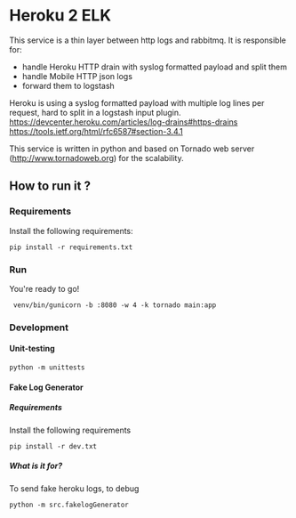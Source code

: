# Heroku 2 ELK

This service is a thin layer between http logs and rabbitmq.
It is responsible for:
 * handle Heroku HTTP drain with syslog formatted payload and split them
 * handle Mobile HTTP json logs
 * forward them to logstash

Heroku is using a syslog formatted payload with multiple log lines per request, hard to split in a logstash input plugin.
https://devcenter.heroku.com/articles/log-drains#https-drains
https://tools.ietf.org/html/rfc6587#section-3.4.1

This service is written in python and based on Tornado web server (http://www.tornadoweb.org) for the scalability.

## How to run it ?

### Requirements

Install the following requirements:
```
pip install -r requirements.txt
```
### Run
You're ready to go!

```
 venv/bin/gunicorn -b :8080 -w 4 -k tornado main:app 
```

### Development

#### Unit-testing

```
python -m unittests
```

#### Fake Log Generator
##### Requirements

Install the following requirements
```
pip install -r dev.txt
```
##### What is it for?
To send fake heroku logs, to debug

```
python -m src.fakelogGenerator
```
